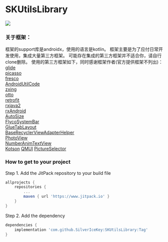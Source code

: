 # SKUtilsLibrary  
[![](https://www.jitpack.io/v/SilverIceKey/SKUtilsLibrary.svg)](https://www.jitpack.io/#SilverIceKey/SKUtilsLibrary)
### 关于框架：
框架的support库是androidx，使用的语言是kotlin。
框架主要是为了应付日常开发使用，集成大量第三方框架。
可能存在集成的第三方框架并不适合你，请自行clone删除。
使用的第三方框架如下，同时感谢框架作者(官方提供框架不列出)：  
[glide](https://github.com/bumptech/glide)  
[picasso](https://github.com/square/picasso)  
[fresco](https://github.com/facebook/fresco)  
[AndroidUtilCode](https://github.com/Blankj/AndroidUtilCode)  
[zxing](https://github.com/zxing/zxing)  
[otto](https://github.com/square/otto)  
[retrofit](https://github.com/square/retrofit)  
[rxjava2](https://github.com/ReactiveX/RxJava)  
[rxAndroid](https://github.com/ReactiveX/RxAndroid)  
[AutoSize](https://github.com/JessYanCoding/AndroidAutoSize)  
[FlycoSystemBar](https://github.com/H07000223/FlycoSystemBar)  
[GlueTabLayout](https://github.com/negier/GlueTabLayout)  
[BaseRecyclerViewAdapterHelper](https://github.com/CymChad/BaseRecyclerViewAdapterHelper)  
[PhotoView](https://github.com/chrisbanes/PhotoView)  
[NumberAnimTextView](https://github.com/Bakumon/NumberAnimTextView)  
[Kotson](https://github.com/SalomonBrys/Kotson)
[QMUI](https://github.com/Tencent/QMUI_Android)
[PictureSelector](https://github.com/LuckSiege/PictureSelector)
### How to get to your project
Step 1. Add the JitPack repository to your build file
```groovy
allprojects {
	repositories {
		...
		maven { url 'https://www.jitpack.io' }
	}
}
```
Step 2. Add the dependency
```groovy
dependencies {
	implementation 'com.github.SilverIceKey:SKUtilsLibrary:Tag'
}
```
